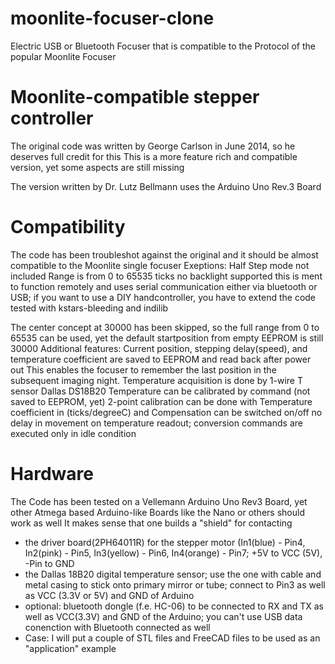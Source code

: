 # moonlite-focuser-clone
Electric USB or Bluetooth Focuser that is compatible to the Protocol of the popular Moonlite Focuser

# Moonlite-compatible stepper controller
The original code was written by George Carlson in June 2014, so he deserves full credit for this
This is a more feature rich and compatible version, yet some aspects are still missing
 
The version written by Dr. Lutz Bellmann uses the Arduino Uno Rev.3 Board

# Compatibility
The code has been troubleshot against the original and it should be almost compatible to the Moonlite single focuser
Exeptions:
Half Step mode not included
Range is from 0 to 65535 ticks
no backlight supported
this is ment to function remotely and uses serial communication either via bluetooth or USB; if you want to use a DIY handcontroller, you have to extend the code
tested with kstars-bleeding and indilib 

The center concept at 30000 has been skipped, so the full range from 0 to 65535 can be used, yet the default startposition from empty EEPROM is still 30000
Additional features:
Current position, stepping delay(speed), and temperature coefficient are saved to EEPROM and read back after power out
This enables the focuser to remember the last position in the subsequent imaging night.
Temperature acquisition is done by 1-wire T sensor Dallas DS18B20
Temperature can be calibrated by command (not saved to EEPROM, yet)
2-point calibration can be done with Temperature coefficient in (ticks/degreeC) and Compensation can be switched on/off
no delay in movement on temperature readout; conversion commands are executed only in idle condition

# Hardware
The Code has been tested on a Vellemann Arduino Uno Rev3 Board, yet other Atmega based Arduino-like Boards like the Nano or others should work as well
It makes sense that one builds a "shield" for contacting
- the driver board(2PH64011R) for the stepper motor (In1(blue) - Pin4, In2(pink) - Pin5, In3(yellow) - Pin6, In4(orange) - Pin7; +5V to VCC (5V), -Pin to GND
- the Dallas 18B20 digital temperature sensor; use the one with cable and metal casing to stick onto primary mirror or tube; connect to Pin3 as well as VCC (3.3V or 5V) and GND of Arduino
- optional: bluetooth dongle (f.e. HC-06) to be connected to RX and TX as well as VCC(3.3V) and GND of the Arduino; you can't use USB data conenction with Bluetooth connected as well
- Case: I will put a couple of STL files and FreeCAD files to be used as an "application" example
